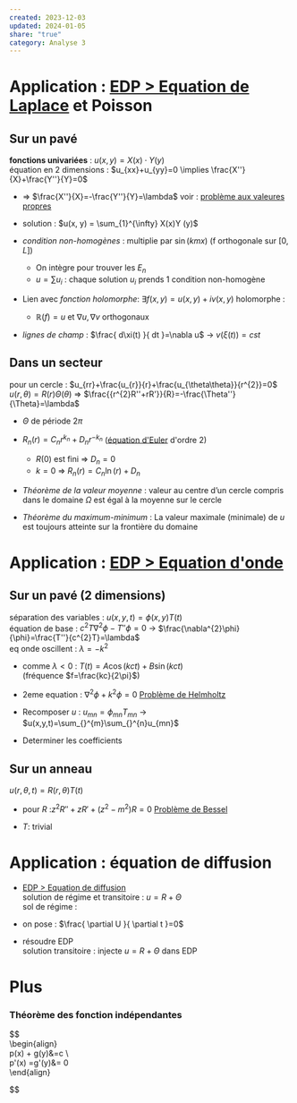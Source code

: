 ```yaml
---  
created: 2023-12-03  
updated: 2024-01-05  
share: "true"  
category: Analyse 3  
---  
```

  
# Application : [EDP > Equation de Laplace](EDP.md#equation-de-laplace) et Poisson  
## Sur un pavé  
**fonctions univariées** : $u(x,y)=X(x)\cdot Y(y)$  
équation en 2 dimensions : $u_{xx}+u_{yy}=0  \implies \frac{X''}{X}+\frac{Y''}{Y}=0$   
  
- ⇒ $\frac{X''}{X}=-\frac{Y''}{Y}=\lambda$ voir : [problème aux valeures propres](probl%C3%A8me%20aux%20valeures%20propres.md)  
  
- solution : $u(x, y) = \sum_{1}^{\infty} X(x)Y (y)$  
  
- *condition non-homogènes* : multiplie par $\sin(kmx)$ (f orthogonale sur $[0,L]$)  
	- On intègre pour trouver les $E_{n}$   
	- $u=\sum u_{i}$ : chaque solution $u_{i}$ prends 1 condition non-homogène  
  
- Lien avec *fonction holomorphe*: $\exists f(x,y)=u(x,y)+iv(x,y)$ holomorphe :  
	- $\mathbb{R}(f)=u$ et $\nabla u,\nabla v$ orthogonaux  
  
- *lignes de champ* : $\frac{ d\xi(t) }{ dt }=\nabla u$  → $v(\xi (t))=cst$  
## Dans un secteur  
pour un cercle : $u_{rr}+\frac{u_{r}}{r}+\frac{u_{\theta\theta}}{r^{2}}=0$  
$u(r,\theta)=R(r)\Theta(\theta)$ ⇒ $\frac{{r^{2}R''+rR'}}{R}=-\frac{\Theta''}{\Theta}=\lambda$  
  
- $\Theta$ de période $2\pi$   
  
- $R_{n}(r)=C_{n}r^{k_{n}}+D_{n}r^{-k_{n}}$ ([équation d'Euler](%C3%A9quation%20d'Euler.md) d'ordre 2)  
	- $R(0)$ est fini ⇒ $D_{n}=0$  
	- $k=0$ ⇒ $R_{n}(r)=C_{n}\ln(r)+D_{n}$  
  
- *Théorème de la valeur moyenne* : valeur au centre d’un cercle compris dans le domaine $\Omega$ est égal à la moyenne sur le cercle  
  
- *Théorème du maximum-minimum* : La valeur maximale (minimale) de $u$ est toujours atteinte sur la frontière du domaine  
# Application : [EDP > Equation d'onde](EDP.md#equation-donde)  
## Sur un pavé (2 dimensions)  
séparation des variables : $u(x,y,t)=\phi(x,y)T(t)$  
équation de base : $c^{2}T\nabla^{2}\phi-T''\phi=0$ → $\frac{\nabla^{2}\phi}{\phi}=\frac{T''}{c^{2}T}=\lambda$  
eq onde oscillent : $\lambda=-k^{2}$  
  
- comme $\lambda<0$ : $T(t)=A\cos(kct)+B\sin(kct)$  
	(fréquence  $f=\frac{kc}{2\pi}$)  
  
- 2eme equation : $\nabla^{2} \phi+k^{2}\phi=0$ [Problème de Helmholtz](Probl%C3%A8me%20de%20Helmholtz.md)  
  
- Recomposer $u$ : $u_{mn}=\phi_{mn}T_{mn}$ → $u(x,y,t)=\sum_{}^{m}\sum_{}^{n}u_{mn}$  
  
- Determiner les coefficients  
## Sur un anneau  
$u(r,\theta,t)=R(r,\theta)T(t)$  
  
- pour $R$ :$z^{2}R''+zR' +(z^{2} -m^{2})R=0$ [Problème de Bessel](Probl%C3%A8me%20de%20Bessel.md)  
  
- $T$: trivial  
# Application : équation de diffusion  
  
- [EDP > Equation de diffusion](EDP.md#equation-de-diffusion)  
solution de régime et transitoire : $u=R+\Theta$  
sol de régime :  
  
- on pose : $\frac{ \partial U }{ \partial t }=0$  
  
- résoudre EDP  
solution transitoire : injecte $u=R+\Theta$ dans EDP  
  
# Plus  
### Théorème des fonction indépendantes  
  
  
$$  
\begin{align}  
p(x) + g(y)&=c \\  
p'(x) =g'(y)&= 0  
\end{align}  
  
  
$$  
